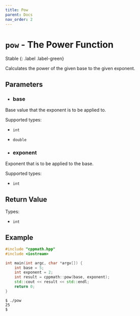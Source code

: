 ```yaml
---
title: Pow
parent: Docs
nav_order: 2
---
```

# `pow` - The Power Function

Stable
{: .label .label-green}

Calculates the power of the given base to the given exponent.

## Parameters

- ### base

 Base value that the exponent is to be applied to.
 
 Supported types:
  - `int`
  - `double`

- ### exponent

 Exponent that is to be applied to the base.
 
 Supported types:
  - `int`

## Return Value

Types:

- `int`

## Example

```cpp
#include "cppmath.hpp"
#include <iostream>

int main(int argc, char *argv[]) {
	int base = 5;
	int exponent = 2;
	int result = cppmath::pow(base, exponent);
	std::cout << result << std::endl;
	return 0;
}
```

```
$ ./pow
25
$ 
```